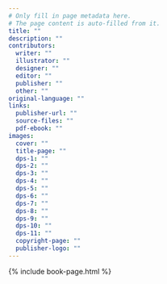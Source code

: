 ```yaml
---
# Only fill in page metadata here.
# The page content is auto-filled from it.
title: ""
description: ""
contributors:
  writer: ""
  illustrator: ""
  designer: ""
  editor: ""
  publisher: ""
  other: ""
original-language: ""
links:
  publisher-url: ""
  source-files: ""
  pdf-ebook: ""
images:
  cover: ""
  title-page: ""
  dps-1: ""
  dps-2: ""
  dps-3: ""
  dps-4: ""
  dps-5: ""
  dps-6: ""
  dps-7: ""
  dps-8: ""
  dps-9: ""
  dps-10: ""
  dps-11: ""
  copyright-page: ""
  publisher-logo: ""
---
```


{% include book-page.html %}

